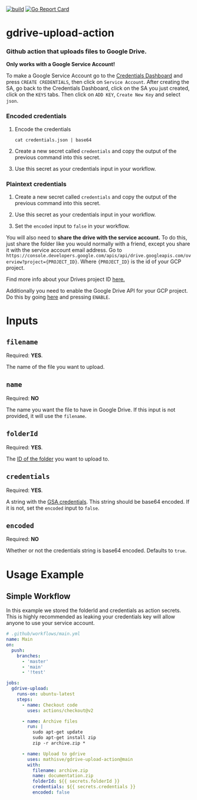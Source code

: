 [![build](https://github.com/mathisve/gdrive-upload-action/actions/workflows/ci.yaml/badge.svg?branch=main)](https://github.com/mathisve/gdrive-upload-action/actions)
[![Go Report Card](https://goreportcard.com/badge/github.com/mathisve/gdrive-upload-action)](https://goreportcard.com/report/github.com/mathisve/gdrive-upload-action)

# gdrive-upload-action
### Github action that uploads files to Google Drive.

**Only works with a Google Service Account!**

To make a Google Service Account go to the [Credentials Dashboard](https://console.cloud.google.com/apis/credentials) and press `CREATE CREDENTIALS`, then click on `Service Account`. After creating the SA, go back to the Credentials Dashboard, click on the SA you just created, click on the `KEYS` tabs. Then click on `ADD KEY`, `Create New Key` and select `json`.

### Encoded credentials
1. Encode the credentials

    `cat credentials.json | base64`

2. Create a new secret called `credentials` and copy the output of the previous command into this secret.

3. Use this secret as your credentials input in your workflow.

### Plaintext credentials

1. Create a new secret called `credentials` and copy the output of the previous command into this secret.

2. Use this secret as your credentials input in your workflow.

3. Set the `encoded` input to `false` in your workflow.


You will also need to **share the drive with the service account.** To do this, just share the folder like you would normally with a friend, except you share it with the service account email address. Go to `https://console.developers.google.com/apis/api/drive.googleapis.com/overview?project={PROJECT_ID}`. Where `{PROJECT_ID}` is the id of your GCP project. 

Find more info about your Drives project ID [here.](https://support.google.com/googleapi/answer/7014113?hl=en)


Additionally you need to enable the Google Drive API for your GCP project. Do this by going [here](https://console.cloud.google.com/marketplace/product/google/drive.googleapis.com) and pressing `ENABLE`.

# Inputs

## ``filename``
Required: **YES**.  

The name of the file you want to upload.

## ``name``
Required: **NO**

The name you want the file to have in Google Drive. If this input is not provided, it will use the `filename`.

## ``folderId``
Required: **YES**. 

The [ID of the folder](https://ploi.io/documentation/database/where-do-i-get-google-drive-folder-id) you want to upload to.

## ``credentials``
Required: **YES**.

A string with the [GSA credentials](https://stackoverflow.com/questions/46287267/how-can-i-get-the-file-service-account-json-for-google-translate-api/46290808).
This string should be base64 encoded. If it is not, set the `encoded` input to `false`.

## ``encoded``
Required: **NO**

Whether or not the credentials string is base64 encoded. Defaults to `true`.



# Usage Example

## Simple Workflow
In this example we stored the folderId and credentials as action secrets. This is highly recommended as leaking your credentials key will allow anyone to use your service account.
```yaml
# .github/workflows/main.yml
name: Main
on:
  push:
    branches:
      - 'master'
      - 'main'
      - '!test'

jobs:
  gdrive-upload:
    runs-on: ubuntu-latest
    steps:
      - name: Checkout code
        uses: actions/checkout@v2

      - name: Archive files
        run: |
          sudo apt-get update
          sudo apt-get install zip
          zip -r archive.zip *

      - name: Upload to gdrive
        uses: mathisve/gdrive-upload-action@main
        with:
          filename: archive.zip
          name: documentation.zip
          folderId: ${{ secrets.folderId }}
          credentials: ${{ secrets.credentials }}
          encoded: false
```
